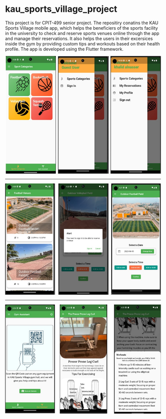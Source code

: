 # kau_sports_village_project

This project is for CPIT-499 senior project. The repositiry conatins the KAU Sports Village mobile app, which helps the beneficiers of the sports facility in the university to check and reserve sports venues online through the app and manage their reservations. It also helps the users in their excersices inside the gym by providing custom tips and workouts based on their health profile. The app is developed using the Flutter framework.

![screenshot 1](screenshot-1.jpg)

-------------

![screenshot 2](screenshot-2.jpg)

-------------

![screenshot 3](screenshot-3.jpg)
